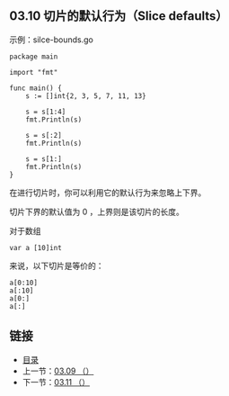 ## 03.10 切片的默认行为（Slice defaults）

示例：silce-bounds.go

    package main

    import "fmt"

    func main() {
    	s := []int{2, 3, 5, 7, 11, 13}

    	s = s[1:4]
    	fmt.Println(s)

    	s = s[:2]
    	fmt.Println(s)

    	s = s[1:]
    	fmt.Println(s)
    }

在进行切片时，你可以利用它的默认行为来忽略上下界。

切片下界的默认值为 0 ，上界则是该切片的长度。

对于数组

    var a [10]int

来说，以下切片是等价的：

    a[0:10]
    a[:10]
    a[0:]
    a[:]

## 链接
* [目录](https://github.com/alpha2018/go-zh/blob/master/tour/directory.md)
* 上一节：[03.09 （）](https://github.com/alpha2018/go-zh/blob/master/tour/03.09.md)
* 下一节：[03.11 （）](https://github.com/alpha2018/go-zh/blob/master/tour/03.11.md)
